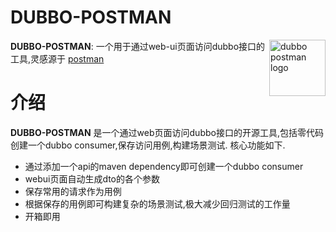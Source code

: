 DUBBO-POSTMAN
==========

<img src="https://github.com/everythingbest/dubbo-postman/blob/master/gif/logo.png?raw=true" alt="dubbo postman logo" height="90px" align="right" />

**DUBBO-POSTMAN**: 一个用于通过web-ui页面访问dubbo接口的工具,灵感源于
[postman](https://www.getpostman.com/products)

# 介绍
**DUBBO-POSTMAN** 是一个通过web页面访问dubbo接口的开源工具,包括零代码创建一个dubbo consumer,保存访问用例,构建场景测试.
核心功能如下.

- 通过添加一个api的maven dependency即可创建一个dubbo consumer
- webui页面自动生成dto的各个参数
- 保存常用的请求作为用例
- 根据保存的用例即可构建复杂的场景测试,极大减少回归测试的工作量
- 开箱即用
